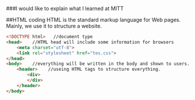 ###I would like to explain what I learned at MITT

##HTML coding
HTML is the standard markup language for Web pages. Mainly, we use it to structure a website.
```HTML
<!DOCTYPE html>   //document type
<head>    //HTML head will include some information for browsers
    <meta charset="utf-8">
    <link rel="stylesheet" href="tes.css">
</head>
<body>    //everything will be written in the body and shown to users.
    <header>    //useing HTML tags to structure everything.
        <div>
        </div>
    </header>
</body>
```
